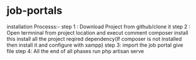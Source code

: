 # job-portals

installation Processs:-
step 1 : Download Project from github/clone it
step 2 : Open termninal from project location and execut comment composer install this install all the project reqired dependency(If composer is not installed then install it and configure with xampp)
step 3: import the job portal give file
step 4: All the end of all phases run php artisan serve 

